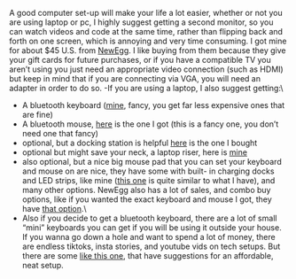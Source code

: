 A good computer set-up will make your life a lot easier, whether or not you are using laptop or pc, I highly suggest getting a second monitor, so you can watch videos and code at the same time, rather than flipping back and forth on one screen, which is annoying and very time consuming. I got mine for about $45 U.S. from [NewEgg](https://www.newegg.com/). I like buying from them because they give your gift cards for future purchases, or if you have a compatible TV you aren’t using you just need an appropriate video connection (such as HDMI) but keep in mind that if you are connecting via VGA, you will need an adapter in order to do so.
   -If you are using a laptop, I also suggest getting:\
   - A bluetooth keyboard ([mine](https://www.newegg.com/logitech-mx-keys-s-bluetooth-and-usb-wireless/p/N82E16823126718), fancy, you get far less expensive ones that are fine)
   - A bluetooth mouse, [here](https://www.newegg.com/logitech-910-006556/p/N82E16826197551) is the one I got (this is a fancy one, you don’t need one that fancy)
   - optional, but a docking station is helpful [here](https://www.newegg.com/wavlink-umd04-gray/p/1DN-0023-00055?Item=9SIA6PFCV27974\&cm_sp=SD-_-2382375-_-Pers_ProductSponsoredDisplay+2382381-_-9-_-9SIA6PFCV27974-_-9SIA6PFDD52884-_--_-1) is the one I bought
   - optional but might save your neck, a laptop riser, here is [mine](https://www.newegg.com/p/0VE-000W-00048)
   - also optional, but a nice big mouse pad that you can set your keyboard and mouse on are nice, they have some with built- in charging docks and LED strips, like mine ([this one](https://www.newegg.com/p/173-0861-00005?Item=9SIBFJ5J9C4077\&cm_sp=SP-_-1533763-_-0-_-0-_-9SIBFJ5J9C4077-_-large%20mousepad-_-large%7Cmousepad-_-4) is quite similar to what I have), and many other options.
   NewEgg also has a lot of sales, and combo buy options, like if you wanted the exact keyboard and mouse I got, they have [that option](https://www.newegg.com/logitech-mx-keys-s-combo-usb-wireless/p/N82E16823126717).\
  - Also if you decide to get a bluetooth keyboard, there are a lot of small “mini” keyboards you can get if you will be using it outside your house.
   If you wanna go down a hole and want to spend a lot of money, there are endless tiktoks, insta stories, and youtube vids on tech setups. But there are some [like this one](https://youtu.be/TTI6rLXrRtA?si=Zhr4Bq1SDCtUHFcB), that have suggestions for an affordable, neat setup.
